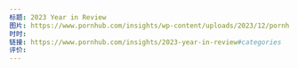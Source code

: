 ```yaml
---
标题: 2023 Year in Review
图片: https://www.pornhub.com/insights/wp-content/uploads/2023/12/pornhub-insights-2023-year-in-review-cover-image-1200x675.jpg
时时: 
链接: https://www.pornhub.com/insights/2023-year-in-review#categories
评价:
---
```


